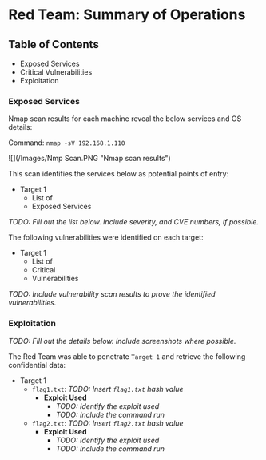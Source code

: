 # Red Team: Summary of Operations

## Table of Contents
- Exposed Services
- Critical Vulnerabilities
- Exploitation

### Exposed Services

Nmap scan results for each machine reveal the below services and OS details:  

Command: `nmap -sV 192.168.1.110`

![](/Images/Nmp Scan.PNG "Nmap scan results")

This scan identifies the services below as potential points of entry:
- Target 1
  - List of
  - Exposed Services
 
_TODO: Fill out the list below. Include severity, and CVE numbers, if possible._

The following vulnerabilities were identified on each target:
- Target 1
  - List of
  - Critical
  - Vulnerabilities

_TODO: Include vulnerability scan results to prove the identified vulnerabilities._

### Exploitation
_TODO: Fill out the details below. Include screenshots where possible._

The Red Team was able to penetrate `Target 1` and retrieve the following confidential data:
- Target 1
  - `flag1.txt`: _TODO: Insert `flag1.txt` hash value_
    - **Exploit Used**
      - _TODO: Identify the exploit used_
      - _TODO: Include the command run_
  - `flag2.txt`: _TODO: Insert `flag2.txt` hash value_
    - **Exploit Used**
      - _TODO: Identify the exploit used_
      - _TODO: Include the command run_
